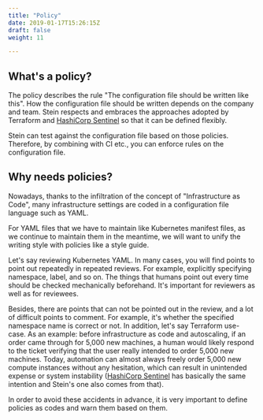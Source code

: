 ```yaml
---
title: "Policy"
date: 2019-01-17T15:26:15Z
draft: false
weight: 11

---
```


## What's a policy?

The policy describes the rule "The configuration file should be written like this". How the configuration file should be written depends on the company and team. Stein respects and embraces the approaches adopted by Terraform and [HashiCorp Sentinel](https://docs.hashicorp.com/sentinel/intro/) so that it can be defined flexibly.

Stein can test against the configuration file based on those policies. Therefore, by combining with CI etc., you can enforce rules on the configuration file.

## Why needs policies?

Nowadays, thanks to the infiltration of the concept of "Infrastructure as Code", many infrastructure settings are coded in a configuration file language such as YAML.

For YAML files that we have to maintain like Kubernetes manifest files, as we continue to maintain them in the meantime, we will want to unify the writing style with policies like a style guide.

Let's say reviewing Kubernetes YAML. In many cases, you will find points to point out repeatedly in repeated reviews. For example, explicitly specifying namespace, label, and so on. The things that humans point out every time should be checked mechanically beforehand. It's important for reviewers as well as for reviewees.

Besides, there are points that can not be pointed out in the review, and a lot of difficult points to comment. For example, it's whether the specified namespace name is correct or not. In addition, let's say Terraform use-case.
As an example: before infrastructure as code and autoscaling, if an order came through for 5,000 new machines, a human would likely respond to the ticket verifying that the user really intended to order 5,000 new machines. Today, automation can almost always freely order 5,000 new compute instances without any hesitation, which can result in unintended expense or system instability ([HashiCorp Sentinel](https://docs.hashicorp.com/sentinel/intro/why) has basically the same intention and Stein's one also comes from that).

In order to avoid these accidents in advance, it is very important to define policies as codes and warn them based on them.
